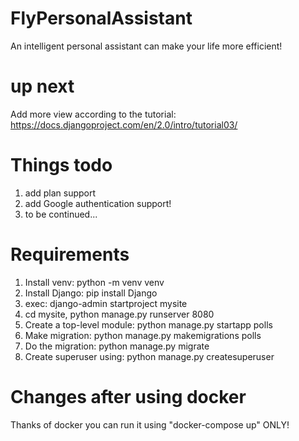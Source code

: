 # FlyPersonalAssistant
An intelligent personal assistant can make your life more efficient!

# up next
Add more view according to the tutorial: https://docs.djangoproject.com/en/2.0/intro/tutorial03/

# Things todo
1. add plan support
2. add Google authentication support!
3. to be continued...

# Requirements
1. Install venv: python -m venv venv
2. Install Django: pip install Django
3. exec: django-admin startproject mysite
4. cd mysite, python manage.py runserver 8080
5. Create a top-level module: python manage.py startapp polls
6. Make migration: python manage.py makemigrations polls
7. Do the migration: python manage.py migrate
8. Create superuser using: python manage.py createsuperuser

# Changes after using docker
Thanks of docker you can run it using "docker-compose up" ONLY!